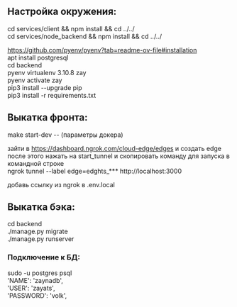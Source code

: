 ## Настройка окружения:  
cd services/client && npm install && cd ../../  
cd services/node_backend && npm install && cd ../../

https://github.com/pyenv/pyenv?tab=readme-ov-file#installation  
apt install postgresql  
cd backend  
pyenv virtualenv 3.10.8 zay  
pyenv activate zay  
pip3 install --upgrade pip  
pip3 install -r requirements.txt
## Выкатка фронта:
make start-dev -- (параметры докера)

<!-- ngrok http 3000 -->
зайти в https://dashboard.ngrok.com/cloud-edge/edges и создать edge  
после этого нажать на start_tunnel и скопировать команду для запуска в командной строке  
ngrok tunnel --label edge=edghts_*** http://localhost:3000  

добавь ссылку из ngrok в .env.local

## Выкатка бэка:
cd backend  
./manage.py migrate  
./manage.py runserver  
### Подключение к БД:  
sudo -u postgres psql  
'NAME': 'zaynadb',  
'USER': 'zayats',  
'PASSWORD': 'volk',  